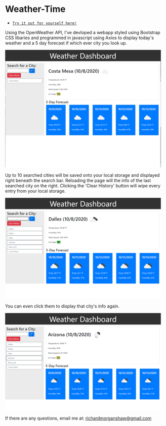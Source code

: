 # Weather-Time

* [`Try it out for yourself here!`](https://richardmshaw.github.io/Weather-Time/)

Using the OpenWeather API, I've devloped a webapp styled using Bootstrap CSS libaries and programmed in javascript using Axios to display today's weather and a 5 day forecast if which ever city you look up. 

![image](screenshots/Dashboard.png)

Up to 10 searched cities will be saved onto your local storage and displayed right beneath the search bar. Reloading the page will the info of the last searched city on the right. Clicking the 'Clear History' button will wipe every entry from your local storage.

![image](screenshots/search_history.png)

You can even click them to display that city's info again.

![image](screenshots/old_history.png)

If there are any questions, email me at: richardmorganshaw@gmail.com